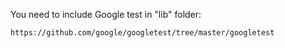 You need to include Google test in "lib" folder:

`https://github.com/google/googletest/tree/master/googletest`
